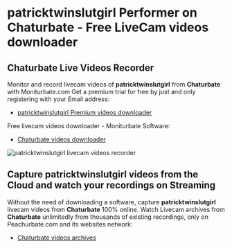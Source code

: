# patricktwinslutgirl Performer on Chaturbate - Free LiveCam videos downloader

## Chaturbate Live Videos Recorder

Monitor and record livecam videos of **patricktwinslutgirl** from **Chaturbate** with Moniturbate.com
Get a premium trial for free by just and only registering with your Email address:
* [patricktwinslutgirl Premium videos downloader](https://moniturbate.com/request-demo-licence-key.html)

Free livecam videos downloader - Moniturbate Software:
* [Chaturbate videos downloader](https://moniturbate.com/moniturbate-download-software.html)

![patricktwinslutgirl livecam videos recorder](https://peachurnet.com/templates/moniturbate-software.png)


## Capture patricktwinslutgirl videos from the Cloud and watch your recordings on Streaming

Without the need of downloading a software, capture **patricktwinslutgirl** livecam videos from **Chaturbate** 100% online.
Watch Livecam archives from **Chaturbate** unlimitedly from thousands of existing recordings, only on Peachurbate.com and its websites network:
* [Chaturbate videos archives](https://peachurnet.com/)